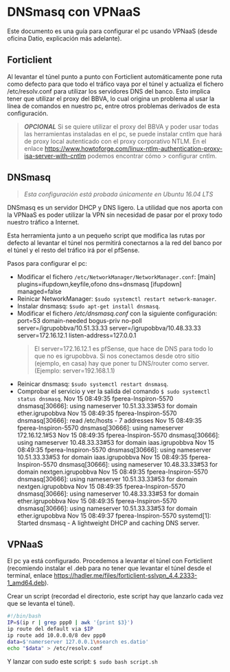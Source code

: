 # DNSmasq con VPNaaS

Este documento es una guía para configurar el pc usando VPNaaS (desde oficina Datio, explicación más adelante).

## Forticlient

Al levantar el túnel punto a punto con Forticlient automáticamente pone ruta como defecto para que todo el tráfico vaya por el túnel y actualiza el fichero /etc/resolv.conf para utilizar los servidores DNS del banco. Esto implica tener que utilizar el proxy del BBVA, lo cual origina un problema al usar la línea de comandos en nuestro pc, entre otros problemas derivados de esta configuración.

> **_OPCIONAL_**
> Si se quiere utilizar el proxy del BBVA y poder usar todas las herramientas instaladas en el pc, se puede instalar cntlm que hará de proxy local autenticado con el proxy corporativo NTLM. En el enlace https://www.howtoforge.com/linux-ntlm-authentication-proxy-isa-server-with-cntlm podemos encontrar cómo > configurar cntlm.

## DNSmasq

> _Esta configuración está probada únicamente en Ubuntu 16.04 LTS_ 

DNSmasq es un servidor DHCP y DNS ligero. La utilidad que nos aporta con la VPNaaS es poder utilizar la VPN sin necesidad de pasar por el proxy todo nuestro tráfico a Internet. 

Esta herramienta junto a un pequeño script que modifica las rutas por defecto al levantar el túnel nos permitirá conectarnos a la red del banco por el túnel y el resto del tráfico irá por el pfSense. 

Pasos para configurar el pc:
- Modificar el fichero `/etc/NetworkManager/NetworkManager.conf`:
    [main]
    plugins=ifupdown,keyfile,ofono
    dns=dnsmasq
    [ifupdown]
    managed=false
- Reinicar NetworkManager: `$sudo systemctl restart network-manager`.
- Instalar dnsmasq: `$sudo apt-get install dnsmasq`.
- Modificar el fichero _/etc/dnsmasq.conf_ con la siguiente configuración:
    port=53
    domain-needed
    bogus-priv
    no-poll
    server=/igrupobbva/10.51.33.33
    server=/igrupobbva/10.48.33.33
    server=172.16.12.1
    listen-address=127.0.0.1
    > El server=172.16.12.1 es pfSense, que hace de DNS para todo lo que no es igrupobbva. Si nos conectamos desde otro sitio (ejemplo, en casa) hay que poner tu DNS/router como server. (Ejemplo: server=192.168.1.1)
- Reinicar dnsmasq: `$sudo systemctl restart dnsmasq`.
- Comprobar el servicio y ver la salida del comando `$ sudo systemctl status dnsmasq`.
    Nov 15 08:49:35 fperea-Inspiron-5570 dnsmasq[30666]: using nameserver 10.51.33.33#53 for domain ether.igrupobbva
    Nov 15 08:49:35 fperea-Inspiron-5570 dnsmasq[30666]: read /etc/hosts - 7 addresses
    Nov 15 08:49:35 fperea-Inspiron-5570 dnsmasq[30666]: using nameserver 172.16.12.1#53
    Nov 15 08:49:35 fperea-Inspiron-5570 dnsmasq[30666]: using nameserver 10.48.33.33#53 for domain iaas.igrupobbva
    Nov 15 08:49:35 fperea-Inspiron-5570 dnsmasq[30666]: using nameserver 10.51.33.33#53 for domain iaas.igrupobbva
    Nov 15 08:49:35 fperea-Inspiron-5570 dnsmasq[30666]: using nameserver 10.48.33.33#53 for domain nextgen.igrupobbva
    Nov 15 08:49:35 fperea-Inspiron-5570 dnsmasq[30666]: using nameserver 10.51.33.33#53 for domain nextgen.igrupobbva
    Nov 15 08:49:35 fperea-Inspiron-5570 dnsmasq[30666]: using nameserver 10.48.33.33#53 for domain ether.igrupobbva
    Nov 15 08:49:35 fperea-Inspiron-5570 dnsmasq[30666]: using nameserver 10.51.33.33#53 for domain ether.igrupobbva
    Nov 15 08:49:37 fperea-Inspiron-5570 systemd[1]: Started dnsmasq - A lightweight DHCP and caching DNS server.

## VPNaaS

El pc ya está configurado. Procedemos a levantar el túnel con Forticlient (recomiendo instalar el .deb para no tener que levantar el túnel desde el terminal, enlace https://hadler.me/files/forticlient-sslvpn_4.4.2333-1_amd64.deb).


Crear un script (recordad el directorio, este script hay que lanzarlo cada vez que se levanta el túnel).
```bash
#!/bin/bash
IP=$(ip r | grep ppp0 | awk '{print $3}')
ip route del default via $IP
ip route add 10.0.0.0/8 dev ppp0
data=$'namerserver 127.0.0.1\nsearch es.datio'
echo "$data" > /etc/resolv.conf
```
Y lanzar con sudo este script: `$ sudo bash script.sh`
